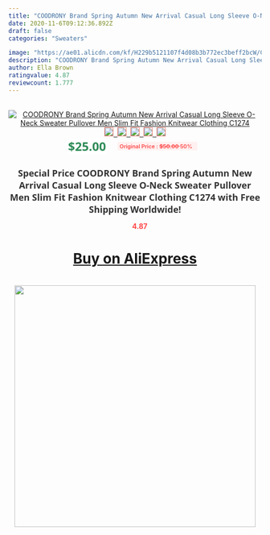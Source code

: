 ```yaml
---
title: "COODRONY Brand Spring Autumn New Arrival Casual Long Sleeve O-Neck Sweater Pullover Men Slim Fit Fashion Knitwear Clothing C1274"
date: 2020-11-6T09:12:36.892Z
draft: false
categories: "Sweaters"

image: "https://ae01.alicdn.com/kf/H229b5121107f4d08b3b772ec3beff2bcW/COODRONY-Brand-Spring-Autumn-New-Arrival-Casual-Long-Sleeve-O-Neck-Sweater-Pullover-Men-Slim-Fit.jpg"
description: "COODRONY Brand Spring Autumn New Arrival Casual Long Sleeve O-Neck Sweater Pullover Men Slim Fit Fashion Knitwear Clothing C1274"
author: Ella Brown
ratingvalue: 4.87
reviewcount: 1.777
---
```

<br>
<div style="text-align: center;">
<a href="https://s.click.aliexpress.com/e/_A3ociD" target="_blank" rel="nofollow noopener noreferrer"><img alt="COODRONY Brand Spring Autumn New Arrival Casual Long Sleeve O-Neck Sweater Pullover Men Slim Fit Fashion Knitwear Clothing C1274" class="magnifier-image" src="https://ae01.alicdn.com/kf/H229b5121107f4d08b3b772ec3beff2bcW/COODRONY-Brand-Spring-Autumn-New-Arrival-Casual-Long-Sleeve-O-Neck-Sweater-Pullover-Men-Slim-Fit.jpg_640x640.jpg">
<br>
<img style="border:1px solid salmon" src="https://ae01.alicdn.com/kf/H229b5121107f4d08b3b772ec3beff2bcW/COODRONY-Brand-Spring-Autumn-New-Arrival-Casual-Long-Sleeve-O-Neck-Sweater-Pullover-Men-Slim-Fit.jpg_120x120.jpg">&nbsp;&nbsp;<img style="border:1px solid salmon" src="https://ae01.alicdn.com/kf/H57b169a1ff9e4e6e82cf43351e449e9eo/COODRONY-Brand-Spring-Autumn-New-Arrival-Casual-Long-Sleeve-O-Neck-Sweater-Pullover-Men-Slim-Fit.jpg_120x120.jpg">&nbsp;&nbsp;<img style="border:1px solid salmon" src="https://ae01.alicdn.com/kf/H005e50e8e2044ebaa9f613a4783ae1f84/COODRONY-Brand-Spring-Autumn-New-Arrival-Casual-Long-Sleeve-O-Neck-Sweater-Pullover-Men-Slim-Fit.jpg_120x120.jpg">&nbsp;&nbsp;<img style="border:1px solid salmon" src="https://ae01.alicdn.com/kf/Hf4557a6ce68242d49f6a6fb3a5bb1094I/COODRONY-Brand-Spring-Autumn-New-Arrival-Casual-Long-Sleeve-O-Neck-Sweater-Pullover-Men-Slim-Fit.jpg_120x120.jpg">&nbsp;&nbsp;<img style="border:1px solid salmon" src="https://ae01.alicdn.com/kf/H21bc4c2ece214ff6b0531dda6036cb03j/COODRONY-Brand-Spring-Autumn-New-Arrival-Casual-Long-Sleeve-O-Neck-Sweater-Pullover-Men-Slim-Fit.jpg_120x120.jpg"></a></div><br0>
<div style="text-align: center;"><span style="background-color: white; border: 0px; box-sizing: border-box; color: seagreen; display: inline-block; font-family: &quot;open sans&quot; , &quot;arial&quot; , &quot;helvetica&quot; , sans-serif , &quot;heiti&quot;; font-size: 24px; font-stretch: inherit; font-weight: 700; line-height: inherit; margin: 0px 10px 0px 0px; padding: 0px; vertical-align: middle;">$25.00 </span>
<span style="background: rgb(255 , 241 , 241); border-radius: 3px; border: 0px; box-sizing: border-box; color: #ff4747; display: inline-block; font-family: inherit; font-size: 12px; font-stretch: inherit; font-style: inherit; font-variant: inherit; font-weight: 600; line-height: inherit; margin: 0px; padding: 2px 5px; transform: scale(0.9); vertical-align: middle;">Original Price : <b style="text-decoration: line-through;">$50.00 </b> 50%&nbsp;&nbsp;</span></div>
<h1 style="color: #333333; display: inline-block; font-family: &quot;open sans&quot; , &quot;arial&quot; , &quot;helvetica&quot; , sans-serif , &quot;heiti&quot;; font-size: 18px; font-stretch: inherit; font-weight: 700; text-align: center;">Special Price COODRONY Brand Spring Autumn New Arrival Casual Long Sleeve O-Neck Sweater Pullover Men Slim Fit Fashion Knitwear Clothing C1274 with Free Shipping Worldwide!</h1>
<div style="color: #ff4747; text-align: center;">
<img src="https://4.bp.blogspot.com/-M0ZcTcb-5uY/XleCXlxnR4I/AAAAAAAAAEc/OrjgMkXV1oMQFaCRZj5HQwOCBcu3w1FegCPcBGAYYCw/s1600/star.png" style="height: 15px;">&nbsp;<b>4.87</b></div>
<div class="button_cont" align="center"><a class="buynow_a" href="https://s.click.aliexpress.com/e/_A3ociD" target="_blank" rel="nofollow noopener noreferrer"><H1>Buy on AliExpress</H1></a></div><br>
<div class="separator" style="clear: both; text-align: center;">
<img src="https://lh3.googleusercontent.com/-pTy5HemUv9M/XlePHvY0dAI/AAAAAAAAAE4/0nX5iRUoIWY8eMW9Dpxeirr157OZliDIgCLcBGAsYHQ/s1600/badge.gif" width="480">
</div>
